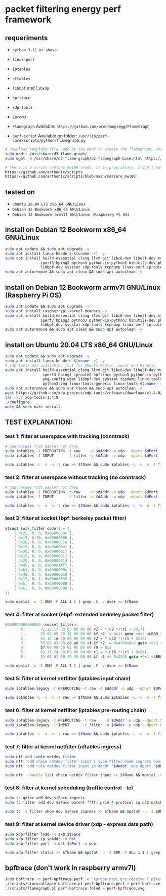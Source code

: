 # packet filtering energy perf framework

## requeriments
- `python 3.11 or above`
- `linux-perf`
- `iptables`
- `nftables`
- `libbpf` and `libxdp`
- `bpftrace`
- `xdp-tools`
- `ZeroMQ`

- `Flamegraph` Available: `https://github.com/brendangregg/FlameGraph`
- `perf-script` Available on folder: `/usr/lib/perf-core/scripts/python/flamegraph.py`

```sh
# download template file used by the perf to create the flamegraph, should exit a deb packet but there is no
sudo mkdir /usr/share/d3-flame-graph/
sudo wget -O /usr/share/d3-flame-graph/d3-flamegraph-base.html https://cdn.jsdelivr.net/npm/d3-flame-graph@4/dist/templates/d3-flamegraph-base.html
```
```sh
# there is a script capture mw100 reads, it is proprietary, I don´t have author autorization to publish
https://github.com/arthunix/scripts
https://github.com/arthunix/scripts/blob/main/measure_mw100
```

## tested on
- `Ubuntu 20.04 LTS x86_64 GNU/Linux`
- `Debian 12 Bookworm x86_64 GNU/Linux`
- `Debian 12 Bookworm armv7l GNU/Linux (Raspberry Pi OS)`

## install on Debian 12 Bookworm x86_64 GNU/Linux
```sh
sudo apt update && sudo apt upgrade -y
sudo apt install linux-headers-$(uname -r) -y
sudo apt install build-essential clang llvm git libc6-dev libelf-dev m4 libpcap-dev   \
                iperf3 hping3 python3 python-is-python3 binutils-dev pkg-config wget  \
                libbpf-dev sysstat xdp-tools tcpdump linux-perf iproute2 bpftrace python3-zmq -y
sudo apt autoremove && sudo apt clean && sudo apt autoclean -y
```

## install on Debian 12 Bookworm armv7l GNU/Linux (Raspberry Pi OS)
```sh
sudo apt update && sudo apt upgrade -y
sudo apt install raspberrypi-kernel-headers -y
sudo apt install build-essential clang llvm git libc6-dev libelf-dev m4 libpcap-dev   \
                iperf3 hping3 python3 python-is-python3 binutils-dev pkg-config wget  \
                libbpf-dev sysstat xdp-tools tcpdump linux-perf iproute2 python3-zmq -y
sudo apt autoremove && sudo apt clean && sudo apt autoclean -y
```

## install on Ubuntu 20.04 LTS x86_64 GNU/Linux
```sh
sudo apt update && sudo apt upgrade -y
sudo apt install linux-headers-$(uname -r) -y
# xdp-tools not available, just for Ubuntu Mantic, Lunar and Kinetic
sudo apt install build-essential clang llvm git libc6-dev libelf-dev m4 libpcap-dev      \
                 iperf3 hping3 iproute2 bpftrace python3 python-is-python3 binutils-dev  \
                 pkg-config wget libbpf-dev sysstat tcpdump linux-tools-common           \
                 python3-zmq linux-tools-generic linux-tools-$(uname -r) -y
sudo apt autoremove && sudo apt clean && sudo apt autoclean -y
wget https://github.com/xdp-project/xdp-tools/releases/download/v1.4.0/xdp-tools-1.4.0.tar.gz
tar -xvf xdp-tools-1.4.0
./configure
make && sudo make install
```

## TEST EXPLANATION:
### test 1: filter at userspace with tracking (conntrack)
```sh
# guarantees that packet not drop
sudo iptables -I PREROUTING -t raw    -d $dAddr -p udp --dport $dPort -j ACCEPT
sudo iptables -I INPUT      -t filter -d $dAddr -p udp --dport $dPort -j ACCEPT
```
```sh
sudo iptables -L -v -n -t raw >> $fName && sudo iptables -L -v -n -t filter >> $fName && mpstat -u -I SUM -P ALL 1 1 | grep -E -v Aver >> $fName
```
### test 2: filter at userspace without tracking (no conntrack)
```sh
# guarantees that packet not drop
sudo iptables -I PREROUTING -t raw    -d $dAddr -p udp --dport $dPort -j NOTRACK
sudo iptables -I INPUT      -t filter -d $dAddr -p udp --dport $dPort -j ACCEPT
```
```sh
sudo iptables -L -v -n -t raw >> $fName && sudo iptables -L -v -n -t filter >> $fName && mpstat -u -I SUM -P ALL 1 1 | grep -E -v Aver >> $fName
```
### test 3: filter at socket (bpf: berkeley packet filter)
```C
struct sock_filter code[] = {
	{ 0x28, 0, 0, 0x0000000c },
	{ 0x15, 0,10, 0x00000800 },
	{ 0x20, 0, 0, 0x0000001e },
	{ 0x15, 0, 8, 0xc0a8004f },
	{ 0x30, 0, 0, 0x00000017 },
	{ 0x15, 0, 6, 0x00000011 },
	{ 0x28, 0, 0, 0x00000014 },
	{ 0x45, 4, 0, 0x00001fff },
	{ 0xb1, 0, 0, 0x0000000e },
	{ 0x48, 0, 0, 0x00000010 },
	{ 0x15, 0, 1, 0x00003039 },
	{ 0x6,  0, 0, 0x00040000 },
	{ 0x6,  0, 0, 0x00000000 },
};
```
```sh
sudo mpstat -u -I SUM -P ALL 1 1 | grep -E -v Aver >> $fName
```
### test 4: filter at socket (ebpf: extended berkeley packet filter)
```C
0000000000000000 <socket_filter>:
       0:       71 12 17 00 00 00 00 00 r2 = *(u8 *)(r1 + 0x17)
       1:       55 02 05 00 11 00 00 00 if r2 != 0x11 goto +0x5 <LBB0_3>
       2:       61 12 1e 00 00 00 00 00 r2 = *(u32 *)(r1 + 0x1e)
       3:       55 02 03 00 c0 a8 00 4f if r2 != 0x4f00a8c0 goto +0x3 <LBB0_3>
       4:       b7 00 00 00 01 00 00 00 r0 = 0x1
       5:       69 11 24 00 00 00 00 00 r1 = *(u16 *)(r1 + 0x24)
       6:       15 01 01 00 30 39 00 00 if r1 == 0x3930 goto +0x1 <LBB0_4>
```
```sh
sudo mpstat -u -I SUM -P ALL 1 1 | grep -E -v Aver >> $fName
```
### test 5: filter at kernel netfilter (iptables input chain)
```sh
sudo iptables-legacy -I PREROUTING -t raw -d $dAddr -p udp --dport $dPort -j DROP
```
```sh
sudo iptables -L -v -n -t raw >> $fName && sudo iptables -L -v -n -t filter >> $fName && mpstat -u -I SUM -P ALL 1 1 | grep -E -v Aver >> $fName
```
### test 6: filter at kernel netfilter (iptables pre-routing chain)
```sh
sudo iptables-legacy -I PREROUTING -t raw    -d $dAddr -p udp --dport $dPort -j NOTRACK
sudo iptables-legacy -I INPUT      -t filter -d $dAddr -p udp --dport $dPort -j DROP
```
```sh
sudo iptables -L -v -n -t raw >> $fName && sudo iptables -L -v -n -t filter >> $fName && mpstat -u -I SUM -P ALL 1 1 | grep -E -v Aver >> $fName
```
### test 7: filter at kernel netfilter (nftables ingress)
```sh
sudo nft add table netdev filter
sudo nft 'add chain netdev filter input { type filter hook ingress device '$iFace' priority -500 ; policy accept ; }'
sudo nft 'add rule netdev filter input ip daddr '$dAddr' udp dport '$dPort' counter drop'
```
```sh
sudo nft --handle list chain netdev filter input >> $fName && mpstat -u -I SUM -P ALL 1 1 | grep -E -v Aver >> $fName
```
### test 8: filter at kernel scheduling (traffic control - tc)
```sh
sudo tc qdisc add dev $iFace ingress
sudo tc filter add dev $iFace parent ffff: prio 4 protocol ip u32 match ip protocol 17 0xff match ip dport $dPort 0xffff match ip dst $dAddr flowid 1:1 action drop
```
```sh
sudo tc -s filter show dev $iFace ingress >> $fName && mpstat -u -I SUM -P ALL 1 1 | grep -E -v Aver >> $fName
```
### test 9: filter at kernel device driver (xdp - express data path)
```sh
sudo xdp-filter load -m skb $iFace
sudo xdp-filter ip $dAddr -m dst
sudo xdp-filter port -m dst $dPort -p udp
```
```sh
sudo xdp-filter status >> $fName && mpstat -u -I SUM -P ALL 1 1 | grep -E -v Aver >> $fName
```

## bpftrace (don't work in raspberry armv7l)
```sh
sudo bpftrace -o perf-bpftrace.perf -e 'kprobe:napi_gro_receive { @[kstack] = count(); }'
./scripts/stackcollapse-bpftrace.pl perf-bpftrace.perf > perf-bpftrace.foled
./scripts/flamegraph.pl perf-bpftrace.foled > perf-bpftrace.svg
```